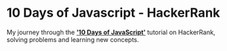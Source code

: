 # 10 Days of Javascript - HackerRank

My journey through the [**'10 Days of JavaScript'**](https://www.hackerrank.com/domains/tutorials/10-days-of-javascript) tutorial on HackerRank, solving problems and learning new concepts.
